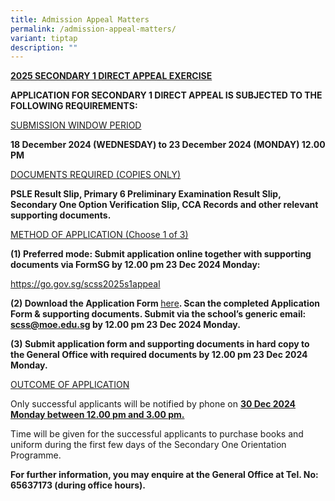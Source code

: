 ```yaml
---
title: Admission Appeal Matters
permalink: /admission-appeal-matters/
variant: tiptap
description: ""
---
```

<p><strong><u>2025 SECONDARY 1 DIRECT APPEAL EXERCISE</u></strong>
</p>
<p><strong>APPLICATION FOR SECONDARY 1 DIRECT APPEAL IS SUBJECTED TO THE FOLLOWING REQUIREMENTS:</strong>
</p>
<p><u>SUBMISSION WINDOW PERIOD</u>
</p>
<p><strong>18 December 2024 (WEDNESDAY) to 23 December 2024 (MONDAY) 12.00 PM</strong>
</p>
<p><u>DOCUMENTS REQUIRED (COPIES ONLY)</u>
</p>
<p><strong>PSLE Result Slip, Primary 6 Preliminary Examination Result Slip, Secondary One Option Verification Slip, CCA Records and other relevant supporting documents.</strong>
</p>
<p><u>METHOD OF APPLICATION (Choose 1 of 3)</u>
</p>
<p><strong>(1) Preferred mode: Submit application online together with supporting documents via FormSG by 12.00 pm 23 Dec 2024 Monday:</strong>
</p>
<p><a href="https://go.gov.sg/scss2025s1appeal" rel="noopener nofollow" target="_blank">https://go.gov.sg/scss2025s1appeal</a>
</p>
<p><strong>(2) Download the Application Form </strong><a href="/files/2025_Sec1_Appeal_Application_Form__SCSS_.pdf" rel="noopener nofollow" target="_blank">here</a><strong>. Scan the completed Application Form &amp; supporting documents. Submit via the school’s generic email: <a href="mailto:scss@moe.edu.sg" rel="noopener noreferrer nofollow" target="_blank">scss@moe.edu.sg</a> by 12.00 pm 23 Dec 2024 Monday.</strong>
</p>
<p><strong>(3) Submit application form and supporting documents in hard copy to the General Office with required documents by 12.00 pm 23 Dec 2024 Monday.</strong>
</p>
<p><u>OUTCOME OF APPLICATION</u>
</p>
<p>Only successful applicants will be notified by phone on <strong><u>30 Dec 2024 Monday between 12.00 pm and 3.00 pm.</u></strong>
</p>
<p>Time will be given for the successful applicants to purchase books and
uniform during the first few days of the Secondary One Orientation Programme.</p>
<p><strong>For further information, you may enquire at the General Office at Tel. No: 65637173 (during office hours).</strong>
</p>
<p></p>